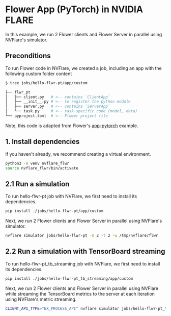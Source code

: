 # Flower App (PyTorch) in NVIDIA FLARE

In this example, we run 2 Flower clients and Flower Server in parallel using NVFlare's simulator.

## Preconditions

To run Flower code in NVFlare, we created a job, including an app with the following custom folder content 
```bash
$ tree jobs/hello-flwr-pt/app/custom

├── flwr_pt
│   ├── client.py   # <-- contains `ClientApp`
│   ├── __init__.py # <-- to register the python module
│   ├── server.py   # <-- contains `ServerApp`
│   └── task.py     # <-- task-specific code (model, data)
└── pyproject.toml  # <-- Flower project file
```
Note, this code is adapted from Flower's [app-pytorch](https://github.com/adap/flower/tree/main/examples/app-pytorch) example.

## 1. Install dependencies
If you haven't already, we recommend creating a virtual environment.
```bash
python3 -m venv nvflare_flwr
source nvflare_flwr/bin/activate
```

## 2.1 Run a simulation

To run hello-flwr-pt job with NVFlare, we first need to install its dependencies.
```bash
pip install ./jobs/hello-flwr-pt/app/custom
```

Next, we run 2 Flower clients and Flower Server in parallel using NVFlare's simulator.
```bash
nvflare simulator jobs/hello-flwr-pt -n 2 -t 2 -w /tmp/nvflare/flwr
```

## 2.2 Run a simulation with TensorBoard streaming

To run hello-flwr-pt_tb_streaming job with NVFlare, we first need to install its dependencies.
```bash
pip install ./jobs/hello-flwr-pt_tb_streaming/app/custom
```

Next, we run 2 Flower clients and Flower Server in parallel using NVFlare while streaming 
the TensorBoard metrics to the server at each iteration using NVFlare's metric streaming.

```bash
CLIENT_API_TYPE="EX_PROCESS_API" nvflare simulator jobs/hello-flwr-pt_tb_streaming -n 2 -t 2 -w /tmp/nvflare/flwr_tb_streaming
```
